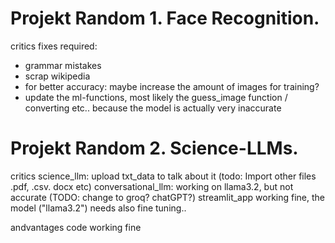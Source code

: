 # Projekt Random 1. Face Recognition.
critics
  fixes required:
- grammar mistakes
- scrap wikipedia
- for better accuracy: maybe increase the amount of images for training?
- update the ml-functions, most likely the guess_image function / converting etc.. because the model is actually very inaccurate

# Projekt Random 2. Science-LLMs.
critics
science_llm: upload txt_data to talk about it (todo: Import other files .pdf, .csv. docx etc)
conversational_llm: working on llama3.2, but not accurate (TODO: change to groq? chatGPT?)
streamlit_app working fine, the model ("llama3.2") needs also fine tuning..

andvantages
code working fine

